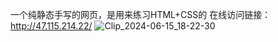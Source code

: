 一个纯静态手写的网页，是用来练习HTML+CSS的
在线访问链接：http://47.115.214.22/
![Clip_2024-06-15_18-22-30](https://github.com/chenzhuangwang/chuangmeistudio/assets/48977968/535de34c-dc71-4ebe-9589-0fddb97a548c)
